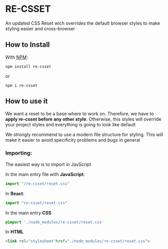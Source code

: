 # RE-CSSET

An updated CSS Reset wich overrides the default browser styles to make styling easier and cross-browser

## How to Install

With [NPM](http://npmjs.com):

```command
npm install re-csset
```
or

```command
npm i re-csset
```

## How to use it

We want a reset to be a base where to work on. Therefore, we have to **apply re-csset before any other style**. Otherwise, this styles will override your project styles and everything is going to look like default

We strongly recommend to use a modern file structure for styling. This will make it easier to avoid specificity problems and bugs in general

### Importing:

The easiest way is to import in JavScript

In the main entry file with **JavaScript**:
```javascript
import "/re-csset/reset.css"
```

In **React**:
```javascript
import "re-csset/reset.css"
```

In the main entry **CSS**
```css
@import './node_modules/re-csset/reset.css'
```

In **HTML**

```html
<link rel="stylesheet"href="./node_modules/re-csset/reset.css">
```